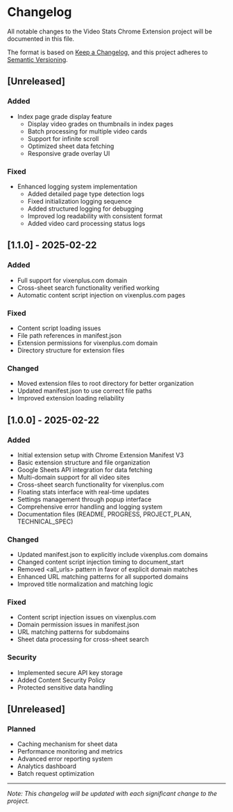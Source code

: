 # Changelog

All notable changes to the Video Stats Chrome Extension project will be documented in this file.

The format is based on [Keep a Changelog](https://keepachangelog.com/en/1.0.0/),
and this project adheres to [Semantic Versioning](https://semver.org/spec/v2.0.0.html).

## [Unreleased]
### Added
- Index page grade display feature
  - Display video grades on thumbnails in index pages
  - Batch processing for multiple video cards
  - Support for infinite scroll
  - Optimized sheet data fetching
  - Responsive grade overlay UI

### Fixed
- Enhanced logging system implementation
  - Added detailed page type detection logs
  - Fixed initialization logging sequence
  - Added structured logging for debugging
  - Improved log readability with consistent format
  - Added video card processing status logs

## [1.1.0] - 2025-02-22

### Added
- Full support for vixenplus.com domain
- Cross-sheet search functionality verified working
- Automatic content script injection on vixenplus.com pages

### Fixed
- Content script loading issues
- File path references in manifest.json
- Extension permissions for vixenplus.com domain
- Directory structure for extension files

### Changed
- Moved extension files to root directory for better organization
- Updated manifest.json to use correct file paths
- Improved extension loading reliability

## [1.0.0] - 2025-02-22

### Added
- Initial extension setup with Chrome Extension Manifest V3
- Basic extension structure and file organization
- Google Sheets API integration for data fetching
- Multi-domain support for all video sites
- Cross-sheet search functionality for vixenplus.com
- Floating stats interface with real-time updates
- Settings management through popup interface
- Comprehensive error handling and logging system
- Documentation files (README, PROGRESS, PROJECT_PLAN, TECHNICAL_SPEC)

### Changed
- Updated manifest.json to explicitly include vixenplus.com domains
- Changed content script injection timing to document_start
- Removed <all_urls> pattern in favor of explicit domain matches
- Enhanced URL matching patterns for all supported domains
- Improved title normalization and matching logic

### Fixed
- Content script injection issues on vixenplus.com
- Domain permission issues in manifest.json
- URL matching patterns for subdomains
- Sheet data processing for cross-sheet search

### Security
- Implemented secure API key storage
- Added Content Security Policy
- Protected sensitive data handling

## [Unreleased]
### Planned
- Caching mechanism for sheet data
- Performance monitoring and metrics
- Advanced error reporting system
- Analytics dashboard
- Batch request optimization

---
*Note: This changelog will be updated with each significant change to the project.* 